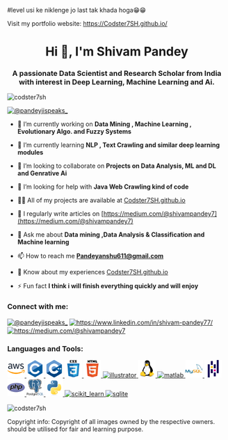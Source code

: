 #level usi ke niklenge jo last tak khada hoga😁😁

Visit my portfolio website: https://Codster7SH.github.io/

<h1 align="center">Hi 👋, I'm Shivam Pandey</h1>
<h3 align="center">A passionate Data Scientist and Research Scholar from India with interest in Deep Learning, Machine Learning and Ai.</h3>

<p align="left"> <img src="https://komarev.com/ghpvc/?username=codster7sh&label=Profile%20views&color=0e75b6&style=flat" alt="codster7sh" /> </p>

<p align="left"> <a href="https://twitter.com/@pandeyjispeaks_" target="blank"><img src="https://img.shields.io/twitter/follow/@pandeyjispeaks_?logo=twitter&style=for-the-badge" alt="@pandeyjispeaks_" /></a> </p>

- 🔭 I’m currently working on **Data Mining , Machine Learning , Evolutionary Algo. and Fuzzy Systems**

- 🌱 I’m currently learning **NLP , Text Crawling and similar deep learning modules**

- 👯 I’m looking to collaborate on **Projects on Data Analysis, ML and DL and Genrative Ai**

- 🤝 I’m looking for help with **Java Web Crawling kind of code**

- 👨‍💻 All of my projects are available at [Codster7SH.github.io](Codster7SH.github.io)

- 📝 I regularly write articles on [https://medium.com/@shivampandey7](https://medium.com/@shivampandey7)

- 💬 Ask me about **Data mining ,Data Analysis & Classification and Machine learning**

- 📫 How to reach me **Pandeyanshu611@gmail.com**

- 📄 Know about my experiences [Codster7SH.github.io](Codster7SH.github.io)

- ⚡ Fun fact **I think i will finish everything quickly and will enjoy**

<h3 align="left">Connect with me:</h3>
<p align="left">
<a href="https://twitter.com/@pandeyjispeaks_" target="blank"><img align="center" src="https://raw.githubusercontent.com/rahuldkjain/github-profile-readme-generator/master/src/images/icons/Social/twitter.svg" alt="@pandeyjispeaks_" height="30" width="40" /></a>
<a href="https://linkedin.com/in/https://www.linkedin.com/in/shivam-pandey77/" target="blank"><img align="center" src="https://raw.githubusercontent.com/rahuldkjain/github-profile-readme-generator/master/src/images/icons/Social/linked-in-alt.svg" alt="https://www.linkedin.com/in/shivam-pandey77/" height="30" width="40" /></a>
<a href="https://medium.com/https://medium.com/@shivampandey7" target="blank"><img align="center" src="https://raw.githubusercontent.com/rahuldkjain/github-profile-readme-generator/master/src/images/icons/Social/medium.svg" alt="https://medium.com/@shivampandey7" height="30" width="40" /></a>
</p>

<h3 align="left">Languages and Tools:</h3>
<p align="left"> <a href="https://aws.amazon.com" target="_blank" rel="noreferrer"> <img src="https://raw.githubusercontent.com/devicons/devicon/master/icons/amazonwebservices/amazonwebservices-original-wordmark.svg" alt="aws" width="40" height="40"/> </a> <a href="https://www.cprogramming.com/" target="_blank" rel="noreferrer"> <img src="https://raw.githubusercontent.com/devicons/devicon/master/icons/c/c-original.svg" alt="c" width="40" height="40"/> </a> <a href="https://www.w3schools.com/cpp/" target="_blank" rel="noreferrer"> <img src="https://raw.githubusercontent.com/devicons/devicon/master/icons/cplusplus/cplusplus-original.svg" alt="cplusplus" width="40" height="40"/> </a> <a href="https://www.w3schools.com/css/" target="_blank" rel="noreferrer"> <img src="https://raw.githubusercontent.com/devicons/devicon/master/icons/css3/css3-original-wordmark.svg" alt="css3" width="40" height="40"/> </a> <a href="https://www.w3.org/html/" target="_blank" rel="noreferrer"> <img src="https://raw.githubusercontent.com/devicons/devicon/master/icons/html5/html5-original-wordmark.svg" alt="html5" width="40" height="40"/> </a> <a href="https://www.adobe.com/in/products/illustrator.html" target="_blank" rel="noreferrer"> <img src="https://www.vectorlogo.zone/logos/adobe_illustrator/adobe_illustrator-icon.svg" alt="illustrator" width="40" height="40"/> </a> <a href="https://www.linux.org/" target="_blank" rel="noreferrer"> <img src="https://raw.githubusercontent.com/devicons/devicon/master/icons/linux/linux-original.svg" alt="linux" width="40" height="40"/> </a> <a href="https://www.mathworks.com/" target="_blank" rel="noreferrer"> <img src="https://upload.wikimedia.org/wikipedia/commons/2/21/Matlab_Logo.png" alt="matlab" width="40" height="40"/> </a> <a href="https://www.mysql.com/" target="_blank" rel="noreferrer"> <img src="https://raw.githubusercontent.com/devicons/devicon/master/icons/mysql/mysql-original-wordmark.svg" alt="mysql" width="40" height="40"/> </a> <a href="https://pandas.pydata.org/" target="_blank" rel="noreferrer"> <img src="https://raw.githubusercontent.com/devicons/devicon/2ae2a900d2f041da66e950e4d48052658d850630/icons/pandas/pandas-original.svg" alt="pandas" width="40" height="40"/> </a> <a href="https://www.php.net" target="_blank" rel="noreferrer"> <img src="https://raw.githubusercontent.com/devicons/devicon/master/icons/php/php-original.svg" alt="php" width="40" height="40"/> </a> <a href="https://www.postgresql.org" target="_blank" rel="noreferrer"> <img src="https://raw.githubusercontent.com/devicons/devicon/master/icons/postgresql/postgresql-original-wordmark.svg" alt="postgresql" width="40" height="40"/> </a> <a href="https://www.python.org" target="_blank" rel="noreferrer"> <img src="https://raw.githubusercontent.com/devicons/devicon/master/icons/python/python-original.svg" alt="python" width="40" height="40"/> </a> <a href="https://scikit-learn.org/" target="_blank" rel="noreferrer"> <img src="https://upload.wikimedia.org/wikipedia/commons/0/05/Scikit_learn_logo_small.svg" alt="scikit_learn" width="40" height="40"/> </a> <a href="https://www.sqlite.org/" target="_blank" rel="noreferrer"> <img src="https://www.vectorlogo.zone/logos/sqlite/sqlite-icon.svg" alt="sqlite" width="40" height="40"/> </a> </p>

<p><img align="center" src="https://github-readme-stats.vercel.app/api/top-langs?username=codster7sh&show_icons=true&locale=en&layout=compact" alt="codster7sh" /></p>


Copyright info: Copyright of all images owned by the respective owners.
should be utilised for fair and learning purpose.
